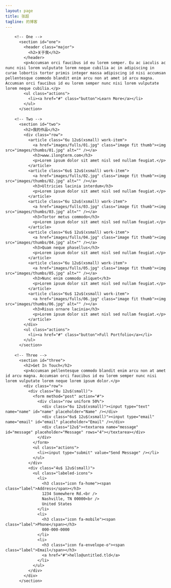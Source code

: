 ```yaml
---
layout: page
title: 张超
tagline: 的博客
---
```

<!-- <header id="header">
  <a href="#" class="image avatar"><img src="images/avatar.jpg" alt="" /></a>
  <h1><strong>I am ZHANGCHAO</strong>, a web designer<br />
  welcome to my blog<br />
  <a href="http://html5up.net">About me</a>.</h1>
</header> -->

<div>

        <!-- One -->
          <section id="one">
            <header class="major">
              <h2>关于我</h2>
            </header>
            <p>Accumsan orci faucibus id eu lorem semper. Eu ac iaculis ac nunc nisi lorem vulputate lorem neque cubilia ac in adipiscing in curae lobortis tortor primis integer massa adipiscing id nisi accumsan pellentesque commodo blandit enim arcu non at amet id arcu magna. Accumsan orci faucibus id eu lorem semper nunc nisi lorem vulputate lorem neque cubilia.</p>
            <ul class="actions">
              <li><a href="#" class="button">Learn More</a></li>
            </ul>
          </section>

        <!-- Two -->
          <section id="two">
            <h2>我的作品</h2>
            <div class="row">
              <article class="6u 12u$(xsmall) work-item">
                <a href="images/fulls/01.jpg" class="image fit thumb"><img src="images/thumbs/01.jpg" alt="" /></a>
                <h3>www.ilongterm.com</h3>
                <p>Lorem ipsum dolor sit amet nisl sed nullam feugiat.</p>
              </article>
              <article class="6u$ 12u$(xsmall) work-item">
                <a href="images/fulls/02.jpg" class="image fit thumb"><img src="images/thumbs/02.jpg" alt="" /></a>
                <h3>Ultricies lacinia interdum</h3>
                <p>Lorem ipsum dolor sit amet nisl sed nullam feugiat.</p>
              </article>
              <article class="6u 12u$(xsmall) work-item">
                <a href="images/fulls/03.jpg" class="image fit thumb"><img src="images/thumbs/03.jpg" alt="" /></a>
                <h3>Tortor metus commodo</h3>
                <p>Lorem ipsum dolor sit amet nisl sed nullam feugiat.</p>
              </article>
              <article class="6u$ 12u$(xsmall) work-item">
                <a href="images/fulls/04.jpg" class="image fit thumb"><img src="images/thumbs/04.jpg" alt="" /></a>
                <h3>Quam neque phasellus</h3>
                <p>Lorem ipsum dolor sit amet nisl sed nullam feugiat.</p>
              </article>
              <article class="6u 12u$(xsmall) work-item">
                <a href="images/fulls/05.jpg" class="image fit thumb"><img src="images/thumbs/05.jpg" alt="" /></a>
                <h3>Nunc enim commodo aliquet</h3>
                <p>Lorem ipsum dolor sit amet nisl sed nullam feugiat.</p>
              </article>
              <article class="6u$ 12u$(xsmall) work-item">
                <a href="images/fulls/06.jpg" class="image fit thumb"><img src="images/thumbs/06.jpg" alt="" /></a>
                <h3>Risus ornare lacinia</h3>
                <p>Lorem ipsum dolor sit amet nisl sed nullam feugiat.</p>
              </article>
            </div>
            <ul class="actions">
              <li><a href="#" class="button">Full Portfolio</a></li>
            </ul>
          </section>

        <!-- Three -->
          <section id="three">
            <h2>Get In Touch</h2>
            <p>Accumsan pellentesque commodo blandit enim arcu non at amet id arcu magna. Accumsan orci faucibus id eu lorem semper nunc nisi lorem vulputate lorem neque lorem ipsum dolor.</p>
            <div class="row">
              <div class="8u 12u$(small)">
                <form method="post" action="#">
                  <div class="row uniform 50%">
                    <div class="6u 12u$(xsmall)"><input type="text" name="name" id="name" placeholder="Name" /></div>
                    <div class="6u$ 12u$(xsmall)"><input type="email" name="email" id="email" placeholder="Email" /></div>
                    <div class="12u$"><textarea name="message" id="message" placeholder="Message" rows="4"></textarea></div>
                  </div>
                </form>
                <ul class="actions">
                  <li><input type="submit" value="Send Message" /></li>
                </ul>
              </div>
              <div class="4u$ 12u$(small)">
                <ul class="labeled-icons">
                  <li>
                    <h3 class="icon fa-home"><span class="label">Address</span></h3>
                    1234 Somewhere Rd.<br />
                    Nashville, TN 00000<br />
                    United States
                  </li>
                  <li>
                    <h3 class="icon fa-mobile"><span class="label">Phone</span></h3>
                    000-000-0000
                  </li>
                  <li>
                    <h3 class="icon fa-envelope-o"><span class="label">Email</span></h3>
                    <a href="#">hello@untitled.tld</a>
                  </li>
                </ul>
              </div>
            </div>
          </section>

</div>
      

        
<!-- <ul class="posts">
  {% for post in site.posts %}
    <li><span>{{ post.date | date_to_string }}</span> &raquo; <a href="{{ BASE_PATH }}{{ post.url }}">{{ post.title }}</a></li>
  {% endfor %}
</ul> -->



